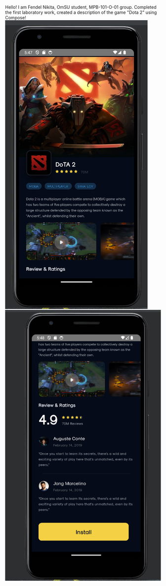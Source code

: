 Hello! I am Fendel Nikita, OmSU student, MPB-101-O-01 group. Completed the first laboratory work, created a description of the game "Dota 2" using Compose!
![firstScreen](dota2compose/assets/firstScreenshot.png)
![secondScreen](dota2compose/assets/secondScreenshot.png)